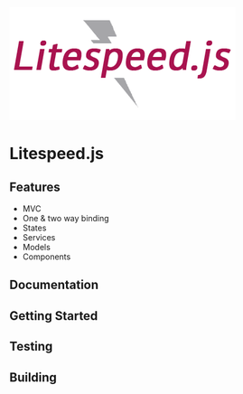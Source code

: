 ![Litespeed.js Logo](img/litespeed.png "Litespeed.js Logo")

# Litespeed.js

## Features

* MVC
* One & two way binding
* States
* Services
* Models
* Components

## Documentation

## Getting Started

## Testing

## Building
